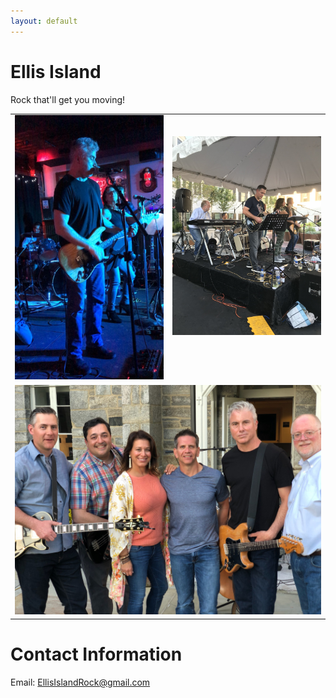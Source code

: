 ```yaml
---
layout: default
---
```


# Ellis Island
Rock that'll get you moving!

<table width="100%">
  <tr style="vertical-align: top;">
    <td with="50%" style="align: top; text-align: left;">
      <img src="images/tim_and_jeannine_seagrape.jpg" width="330"
           alt="Tim and Jeannine at the Seagrape"/>
    </td>
    <td with="50%" style="align: top; text-align: center;">
      <br/><br/>
      <img src="images/taste_of_fairfield.jpg" width="330"
           alt="A Taste of Fairfield"/>
    </td>
  </tr>
  <tr style="vertical-align: top;">
    <td colspan="2" width="100%" style="align: top; text-align: center;">
      <img src="images/band_2019_09_09.jpg" width="100%"
           alt="A Taste of Fairfield"/>
    </td>
  </tr>
</table>

# Contact Information

Email: [EllisIslandRock@gmail.com](mailto:EllisIslandRock@gmail.com)

